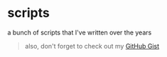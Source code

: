 # scripts
a bunch of scripts that I've written over the years

> also, don't forget to check out my [GitHub Gist](https://gist.github.com/BlackVikingPro)
